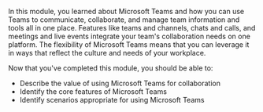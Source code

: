 In this module, you learned about Microsoft Teams and how you can use Teams to communicate, collaborate, and manage team information and tools all in one place. Features like teams and channels, chats and calls, and meetings and live events integrate your team's collaboration needs on one platform. The flexibility of Microsoft Teams means that you can leverage it in ways that reflect the culture and needs of your workplace.

Now that you've completed this module, you should be able to:

* Describe the value of using Microsoft Teams for collaboration
* Identify the core features of Microsoft Teams
* Identify scenarios appropriate for using Microsoft Teams
